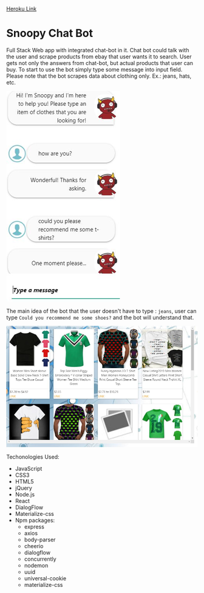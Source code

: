 [Heroku Link](https://salty-taiga-78809.herokuapp.com/)

# Snoopy Chat Bot

Full Stack Web app with integrated chat-bot in it. Chat bot could talk with the user and scrape products from ebay that user wants it to search. User gets not only the answers from chat-bot, but actual products that user can buy. To start to use the bot simply type some message into input field. Please note that the bot scrapes data about clothing only. Ex.: jeans, hats, etc. 

![screenshot](/shots/chat.JPG)

The main idea of the bot that the user doesn't have to type : `jeans`, user can type `Could you recommend me some shoes?` and the bot will understand that.

![screenshot](/shots/items.JPG)

Techonologies Used:
* JavaScript
* CSS3
* HTML5
* jQuery
* Node.js
* React
* DialogFlow
* Materialize-css
* Npm packages: 
    * express
    * axios
    * body-parser
    * cheerio
    * dialogflow
    * concurrently
    * nodemon
    * uuid
    * universal-cookie
    * materialize-css
